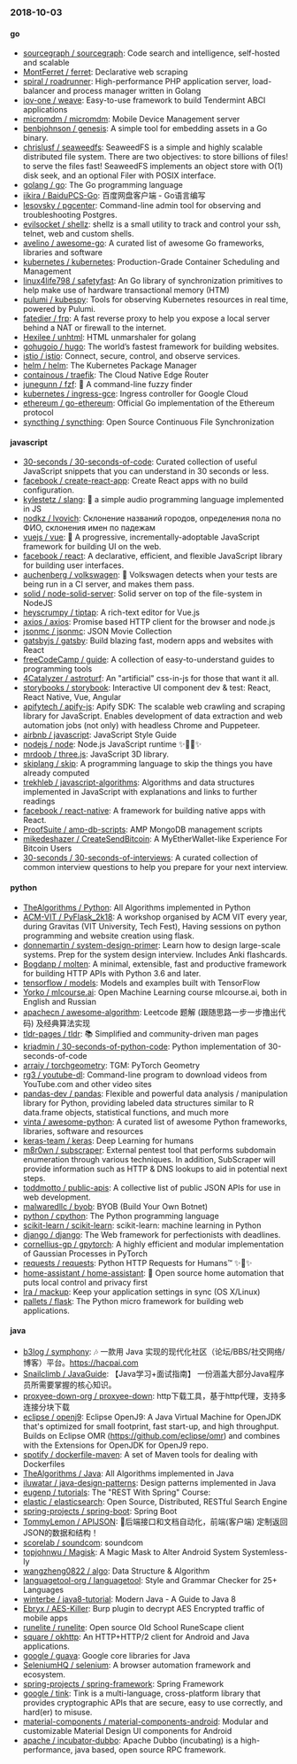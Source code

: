 ### 2018-10-03

#### go
* [sourcegraph / sourcegraph](https://github.com/sourcegraph/sourcegraph): Code search and intelligence, self-hosted and scalable
* [MontFerret / ferret](https://github.com/MontFerret/ferret): Declarative web scraping
* [spiral / roadrunner](https://github.com/spiral/roadrunner): High-performance PHP application server, load-balancer and process manager written in Golang
* [iov-one / weave](https://github.com/iov-one/weave): Easy-to-use framework to build Tendermint ABCI applications
* [micromdm / micromdm](https://github.com/micromdm/micromdm): Mobile Device Management server
* [benbjohnson / genesis](https://github.com/benbjohnson/genesis): A simple tool for embedding assets in a Go binary.
* [chrislusf / seaweedfs](https://github.com/chrislusf/seaweedfs): SeaweedFS is a simple and highly scalable distributed file system. There are two objectives: to store billions of files! to serve the files fast! SeaweedFS implements an object store with O(1) disk seek, and an optional Filer with POSIX interface.
* [golang / go](https://github.com/golang/go): The Go programming language
* [iikira / BaiduPCS-Go](https://github.com/iikira/BaiduPCS-Go): 百度网盘客户端 - Go语言编写
* [lesovsky / pgcenter](https://github.com/lesovsky/pgcenter): Command-line admin tool for observing and troubleshooting Postgres.
* [evilsocket / shellz](https://github.com/evilsocket/shellz): shellz is a small utility to track and control your ssh, telnet, web and custom shells.
* [avelino / awesome-go](https://github.com/avelino/awesome-go): A curated list of awesome Go frameworks, libraries and software
* [kubernetes / kubernetes](https://github.com/kubernetes/kubernetes): Production-Grade Container Scheduling and Management
* [linux4life798 / safetyfast](https://github.com/linux4life798/safetyfast): An Go library of synchronization primitives to help make use of hardware transactional memory (HTM)
* [pulumi / kubespy](https://github.com/pulumi/kubespy): Tools for observing Kubernetes resources in real time, powered by Pulumi.
* [fatedier / frp](https://github.com/fatedier/frp): A fast reverse proxy to help you expose a local server behind a NAT or firewall to the internet.
* [Hexilee / unhtml](https://github.com/Hexilee/unhtml): HTML unmarshaler for golang
* [gohugoio / hugo](https://github.com/gohugoio/hugo): The world’s fastest framework for building websites.
* [istio / istio](https://github.com/istio/istio): Connect, secure, control, and observe services.
* [helm / helm](https://github.com/helm/helm): The Kubernetes Package Manager
* [containous / traefik](https://github.com/containous/traefik): The Cloud Native Edge Router
* [junegunn / fzf](https://github.com/junegunn/fzf): 🌸 A command-line fuzzy finder
* [kubernetes / ingress-gce](https://github.com/kubernetes/ingress-gce): Ingress controller for Google Cloud
* [ethereum / go-ethereum](https://github.com/ethereum/go-ethereum): Official Go implementation of the Ethereum protocol
* [syncthing / syncthing](https://github.com/syncthing/syncthing): Open Source Continuous File Synchronization

#### javascript
* [30-seconds / 30-seconds-of-code](https://github.com/30-seconds/30-seconds-of-code): Curated collection of useful JavaScript snippets that you can understand in 30 seconds or less.
* [facebook / create-react-app](https://github.com/facebook/create-react-app): Create React apps with no build configuration.
* [kylestetz / slang](https://github.com/kylestetz/slang): 🎤 a simple audio programming language implemented in JS
* [nodkz / lvovich](https://github.com/nodkz/lvovich): Склонение названий городов, определения пола по ФИО, склонения имен по падежам
* [vuejs / vue](https://github.com/vuejs/vue): 🖖 A progressive, incrementally-adoptable JavaScript framework for building UI on the web.
* [facebook / react](https://github.com/facebook/react): A declarative, efficient, and flexible JavaScript library for building user interfaces.
* [auchenberg / volkswagen](https://github.com/auchenberg/volkswagen): 🙈 Volkswagen detects when your tests are being run in a CI server, and makes them pass.
* [solid / node-solid-server](https://github.com/solid/node-solid-server): Solid server on top of the file-system in NodeJS
* [heyscrumpy / tiptap](https://github.com/heyscrumpy/tiptap): A rich-text editor for Vue.js
* [axios / axios](https://github.com/axios/axios): Promise based HTTP client for the browser and node.js
* [jsonmc / jsonmc](https://github.com/jsonmc/jsonmc): JSON Movie Collection
* [gatsbyjs / gatsby](https://github.com/gatsbyjs/gatsby): Build blazing fast, modern apps and websites with React
* [freeCodeCamp / guide](https://github.com/freeCodeCamp/guide): A collection of easy-to-understand guides to programming tools
* [4Catalyzer / astroturf](https://github.com/4Catalyzer/astroturf): An "artificial" css-in-js for those that want it all.
* [storybooks / storybook](https://github.com/storybooks/storybook): Interactive UI component dev & test: React, React Native, Vue, Angular
* [apifytech / apify-js](https://github.com/apifytech/apify-js): Apify SDK: The scalable web crawling and scraping library for JavaScript. Enables development of data extraction and web automation jobs (not only) with headless Chrome and Puppeteer.
* [airbnb / javascript](https://github.com/airbnb/javascript): JavaScript Style Guide
* [nodejs / node](https://github.com/nodejs/node): Node.js JavaScript runtime ✨🐢🚀✨
* [mrdoob / three.js](https://github.com/mrdoob/three.js): JavaScript 3D library.
* [skiplang / skip](https://github.com/skiplang/skip): A programming language to skip the things you have already computed
* [trekhleb / javascript-algorithms](https://github.com/trekhleb/javascript-algorithms): Algorithms and data structures implemented in JavaScript with explanations and links to further readings
* [facebook / react-native](https://github.com/facebook/react-native): A framework for building native apps with React.
* [ProofSuite / amp-db-scripts](https://github.com/ProofSuite/amp-db-scripts): AMP MongoDB management scripts
* [mikedeshazer / CreateSendBitcoin](https://github.com/mikedeshazer/CreateSendBitcoin): A MyEtherWallet-like Experience For Bitcoin Users
* [30-seconds / 30-seconds-of-interviews](https://github.com/30-seconds/30-seconds-of-interviews): A curated collection of common interview questions to help you prepare for your next interview.

#### python
* [TheAlgorithms / Python](https://github.com/TheAlgorithms/Python): All Algorithms implemented in Python
* [ACM-VIT / PyFlask_2k18](https://github.com/ACM-VIT/PyFlask_2k18): A workshop organised by ACM VIT every year, during Gravitas (VIT University, Tech Fest), Having sessions on python programming and website creation using flask.
* [donnemartin / system-design-primer](https://github.com/donnemartin/system-design-primer): Learn how to design large-scale systems. Prep for the system design interview. Includes Anki flashcards.
* [Bogdanp / molten](https://github.com/Bogdanp/molten): A minimal, extensible, fast and productive framework for building HTTP APIs with Python 3.6 and later.
* [tensorflow / models](https://github.com/tensorflow/models): Models and examples built with TensorFlow
* [Yorko / mlcourse.ai](https://github.com/Yorko/mlcourse.ai): Open Machine Learning course mlcourse.ai, both in English and Russian
* [apachecn / awesome-algorithm](https://github.com/apachecn/awesome-algorithm): Leetcode 题解 (跟随思路一步一步撸出代码) 及经典算法实现
* [tldr-pages / tldr](https://github.com/tldr-pages/tldr): 📚 Simplified and community-driven man pages
* [kriadmin / 30-seconds-of-python-code](https://github.com/kriadmin/30-seconds-of-python-code): Python implementation of 30-seconds-of-code
* [arraiy / torchgeometry](https://github.com/arraiy/torchgeometry): TGM: PyTorch Geometry
* [rg3 / youtube-dl](https://github.com/rg3/youtube-dl): Command-line program to download videos from YouTube.com and other video sites
* [pandas-dev / pandas](https://github.com/pandas-dev/pandas): Flexible and powerful data analysis / manipulation library for Python, providing labeled data structures similar to R data.frame objects, statistical functions, and much more
* [vinta / awesome-python](https://github.com/vinta/awesome-python): A curated list of awesome Python frameworks, libraries, software and resources
* [keras-team / keras](https://github.com/keras-team/keras): Deep Learning for humans
* [m8r0wn / subscraper](https://github.com/m8r0wn/subscraper): External pentest tool that performs subdomain enumeration through various techniques. In addition, SubScraper will provide information such as HTTP & DNS lookups to aid in potential next steps.
* [toddmotto / public-apis](https://github.com/toddmotto/public-apis): A collective list of public JSON APIs for use in web development.
* [malwaredllc / byob](https://github.com/malwaredllc/byob): BYOB (Build Your Own Botnet)
* [python / cpython](https://github.com/python/cpython): The Python programming language
* [scikit-learn / scikit-learn](https://github.com/scikit-learn/scikit-learn): scikit-learn: machine learning in Python
* [django / django](https://github.com/django/django): The Web framework for perfectionists with deadlines.
* [cornellius-gp / gpytorch](https://github.com/cornellius-gp/gpytorch): A highly efficient and modular implementation of Gaussian Processes in PyTorch
* [requests / requests](https://github.com/requests/requests): Python HTTP Requests for Humans™ ✨🍰✨
* [home-assistant / home-assistant](https://github.com/home-assistant/home-assistant): 🏡 Open source home automation that puts local control and privacy first
* [lra / mackup](https://github.com/lra/mackup): Keep your application settings in sync (OS X/Linux)
* [pallets / flask](https://github.com/pallets/flask): The Python micro framework for building web applications.

#### java
* [b3log / symphony](https://github.com/b3log/symphony): 🎶 一款用 Java 实现的现代化社区（论坛/BBS/社交网络/博客）平台。https://hacpai.com
* [Snailclimb / JavaGuide](https://github.com/Snailclimb/JavaGuide): 【Java学习+面试指南】 一份涵盖大部分Java程序员所需要掌握的核心知识。
* [proxyee-down-org / proxyee-down](https://github.com/proxyee-down-org/proxyee-down): http下载工具，基于http代理，支持多连接分块下载
* [eclipse / openj9](https://github.com/eclipse/openj9): Eclipse OpenJ9: A Java Virtual Machine for OpenJDK that's optimized for small footprint, fast start-up, and high throughput. Builds on Eclipse OMR (https://github.com/eclipse/omr) and combines with the Extensions for OpenJDK for OpenJ9 repo.
* [spotify / dockerfile-maven](https://github.com/spotify/dockerfile-maven): A set of Maven tools for dealing with Dockerfiles
* [TheAlgorithms / Java](https://github.com/TheAlgorithms/Java): All Algorithms implemented in Java
* [iluwatar / java-design-patterns](https://github.com/iluwatar/java-design-patterns): Design patterns implemented in Java
* [eugenp / tutorials](https://github.com/eugenp/tutorials): The "REST With Spring" Course:
* [elastic / elasticsearch](https://github.com/elastic/elasticsearch): Open Source, Distributed, RESTful Search Engine
* [spring-projects / spring-boot](https://github.com/spring-projects/spring-boot): Spring Boot
* [TommyLemon / APIJSON](https://github.com/TommyLemon/APIJSON): 🚀后端接口和文档自动化，前端(客户端) 定制返回JSON的数据和结构！
* [scorelab / soundcom](https://github.com/scorelab/soundcom): soundcom
* [topjohnwu / Magisk](https://github.com/topjohnwu/Magisk): A Magic Mask to Alter Android System Systemless-ly
* [wangzheng0822 / algo](https://github.com/wangzheng0822/algo): Data Structure & Algorithm
* [languagetool-org / languagetool](https://github.com/languagetool-org/languagetool): Style and Grammar Checker for 25+ Languages
* [winterbe / java8-tutorial](https://github.com/winterbe/java8-tutorial): Modern Java - A Guide to Java 8
* [Ebryx / AES-Killer](https://github.com/Ebryx/AES-Killer): Burp plugin to decrypt AES Encrypted traffic of mobile apps
* [runelite / runelite](https://github.com/runelite/runelite): Open source Old School RuneScape client
* [square / okhttp](https://github.com/square/okhttp): An HTTP+HTTP/2 client for Android and Java applications.
* [google / guava](https://github.com/google/guava): Google core libraries for Java
* [SeleniumHQ / selenium](https://github.com/SeleniumHQ/selenium): A browser automation framework and ecosystem.
* [spring-projects / spring-framework](https://github.com/spring-projects/spring-framework): Spring Framework
* [google / tink](https://github.com/google/tink): Tink is a multi-language, cross-platform library that provides cryptographic APIs that are secure, easy to use correctly, and hard(er) to misuse.
* [material-components / material-components-android](https://github.com/material-components/material-components-android): Modular and customizable Material Design UI components for Android
* [apache / incubator-dubbo](https://github.com/apache/incubator-dubbo): Apache Dubbo (incubating) is a high-performance, java based, open source RPC framework.
